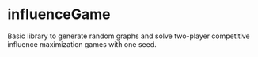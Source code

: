 # influenceGame
 
Basic library to generate random graphs and solve two-player competitive influence maximization games with one seed. 